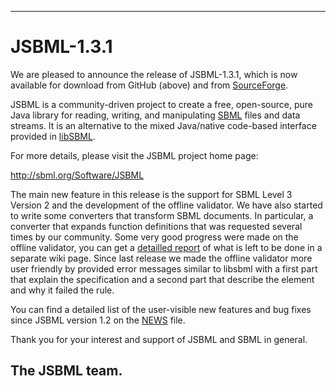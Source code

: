 -------------------------
# JSBML-1.3.1


We are pleased to announce the release of JSBML-1.3.1, which is now available for download from GitHub (above) and from [SourceForge](https://sourceforge.net/projects/jsbml/files/jsbml/1.3).

JSBML is a community-driven project to create a free, open-source, pure Java library for reading, writing, and manipulating [SBML](http://sbml.org) files and data streams. It is an alternative to the mixed Java/native code-based interface provided in [libSBML](http://sbml.org/Software/libSBML).

For more details, please visit the JSBML project home page:

<http://sbml.org/Software/JSBML>

The main new feature in this release is the support for SBML Level 3 Version 2 and the development of the offline validator. We have also started to write some converters that transform SBML documents. In particular, a converter that expands function definitions that was requested several times by our community. Some very good progress were made on the offline validator, you can get a [detailled report](/sbmlteam/jsbml/wiki/Offline-validator-status) of what is left to be done in a separate wiki page. Since last release we made the offline validator more user friendly by provided error messages similar to libsbml with a first part that explain the specification and a second part that describe the element and why it failed the rule.

You can find a detailed list of the user-visible new features and bug fixes since JSBML version 1.2 on the [NEWS](NEWS.md) file.

Thank you for your interest and support of JSBML and SBML in general.

## The JSBML team.
 
